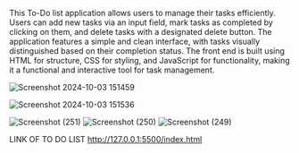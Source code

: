 This To-Do list application allows users to manage their tasks efficiently. 
Users can add new tasks via an input field, mark tasks as completed by clicking on them, and delete tasks with a designated delete button.
The application features a simple and clean interface, with tasks visually distinguished based on their completion status. 
The front end is built using HTML for structure, CSS for styling, and JavaScript for functionality, making it a functional and interactive tool for task management.



![Screenshot 2024-10-03 151459](https://github.com/user-attachments/assets/aa62d209-402c-4df9-912a-a77e021aa76f)

![Screenshot 2024-10-03 151536](https://github.com/user-attachments/assets/0dca0317-4609-4b93-a3c9-a1bbd661900c)


![Screenshot (251)](https://github.com/user-attachments/assets/71599886-68ab-452a-9340-096f91192be8)
![Screenshot (250)](https://github.com/user-attachments/assets/c9c38c58-ee43-449a-a6fd-940bd7f87932)
![Screenshot (249)](https://github.com/user-attachments/assets/4228d13e-06d9-45fa-8118-46bc565f2876)



LINK OF TO DO LIST 
http://127.0.0.1:5500/index.html
